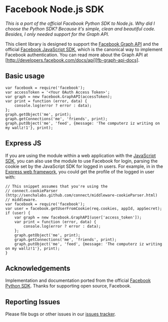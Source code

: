 Facebook Node.js SDK
====================

_This is a port of the official Facebook Python SDK to Node.js.
Why did I choose the Python SDK? Because it's simple, clean and beautiful code.
Besides, I only needed support for the Graph API._

This client library is designed to support the
[Facebook Graph API][fb-graph-api-docs] and the official
[Facebook JavaScript SDK][fb-js-sdk], which is the canonical way to implement
Facebook authentication. You can read more about the Graph API at
[http://developers.facebook.com/docs/api][fb-graph-api-docs].

Basic usage
-----------

    var facebook = require('facebook');
    var accessToken = '<Your OAuth Access Token>';
    var graph = new facebook.GraphAPI(accessToken);
    var print = function (error, data) {
        console.log(error ? error : data);
    };
    graph.getObject('me', print);
    graph.getConnections('me', 'friends', print);
    graph.putObject('me', 'feed', {message: 'The computerz iz writing on my wallz!1'}, print);

Express JS
----------

If you are using the module within a web application with the
[JavaScript SDK][fb-js-sdk], you can also use the module to use Facebook for
login, parsing the cookie set by the JavaScript SDK for logged in users.
For example, in in the [Express web framework][express-js], you could get the
profile of the logged in user with:


    // This snippet assumes that you're using the
    // connect.cookieParser (http://senchalabs.github.com/connect/middleware-cookieParser.html)
    // middleware.
    var facebook = require('facebook');
    var user = facebook.getUserFromCookie(req.cookies, appId, appSecret);
    if (user) {
        var graph = new facebook.GraphAPI(user['access_token']);
        var print = function (error, data) {
            console.log(error ? error : data);
        };
        graph.getObject('me', print);
        graph.getConnections('me', 'friends', print);
        graph.putObject('me', 'feed', {message: 'The computerz iz writing on my wallz!1'}, print);
    }


Acknowledgements
----------------

Implementation and documentation ported from the official
[Facebook Python SDK][fb-python-sdk].
Thanks for supporting open source, Facebook.

Reporting Issues
----------------

Please file bugs or other issues in our [issues tracker][issues].

[fb-js-sdk]: http://github.com/facebook/connect-js
[fb-graph-api-docs]: http://developers.facebook.com/docs/api
[fb-python-sdk]: http://github.com/facebook/python-sdk
[express-js]: http://expressjs.com
[issues]: https://github.com/gasi/node-facebook/issues
